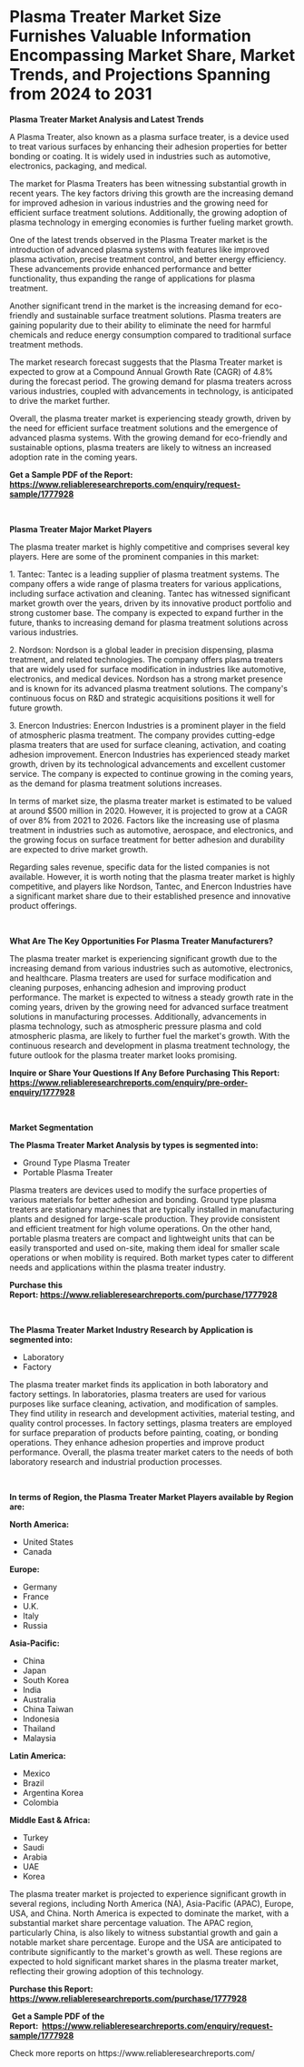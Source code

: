 <p><h1>Plasma Treater Market Size Furnishes Valuable Information Encompassing Market Share, Market Trends, and Projections Spanning from 2024 to 2031</h1></p><p><strong>Plasma Treater Market Analysis and Latest Trends</strong></p>
<p><p>A Plasma Treater, also known as a plasma surface treater, is a device used to treat various surfaces by enhancing their adhesion properties for better bonding or coating. It is widely used in industries such as automotive, electronics, packaging, and medical.</p><p>The market for Plasma Treaters has been witnessing substantial growth in recent years. The key factors driving this growth are the increasing demand for improved adhesion in various industries and the growing need for efficient surface treatment solutions. Additionally, the growing adoption of plasma technology in emerging economies is further fueling market growth.</p><p>One of the latest trends observed in the Plasma Treater market is the introduction of advanced plasma systems with features like improved plasma activation, precise treatment control, and better energy efficiency. These advancements provide enhanced performance and better functionality, thus expanding the range of applications for plasma treatment.</p><p>Another significant trend in the market is the increasing demand for eco-friendly and sustainable surface treatment solutions. Plasma treaters are gaining popularity due to their ability to eliminate the need for harmful chemicals and reduce energy consumption compared to traditional surface treatment methods.</p><p>The market research forecast suggests that the Plasma Treater market is expected to grow at a Compound Annual Growth Rate (CAGR) of 4.8% during the forecast period. The growing demand for plasma treaters across various industries, coupled with advancements in technology, is anticipated to drive the market further.</p><p>Overall, the plasma treater market is experiencing steady growth, driven by the need for efficient surface treatment solutions and the emergence of advanced plasma systems. With the growing demand for eco-friendly and sustainable options, plasma treaters are likely to witness an increased adoption rate in the coming years.</p></p>
<p><strong>Get a Sample PDF of the Report:&nbsp; <a href="https://www.reliableresearchreports.com/enquiry/request-sample/1777928">https://www.reliableresearchreports.com/enquiry/request-sample/1777928</a></strong></p>
<p>&nbsp;</p>
<p><strong>Plasma Treater Major Market Players</strong></p>
<p><p>The plasma treater market is highly competitive and comprises several key players. Here are some of the prominent companies in this market:</p><p>1. Tantec: Tantec is a leading supplier of plasma treatment systems. The company offers a wide range of plasma treaters for various applications, including surface activation and cleaning. Tantec has witnessed significant market growth over the years, driven by its innovative product portfolio and strong customer base. The company is expected to expand further in the future, thanks to increasing demand for plasma treatment solutions across various industries.</p><p>2. Nordson: Nordson is a global leader in precision dispensing, plasma treatment, and related technologies. The company offers plasma treaters that are widely used for surface modification in industries like automotive, electronics, and medical devices. Nordson has a strong market presence and is known for its advanced plasma treatment solutions. The company's continuous focus on R&D and strategic acquisitions positions it well for future growth.</p><p>3. Enercon Industries: Enercon Industries is a prominent player in the field of atmospheric plasma treatment. The company provides cutting-edge plasma treaters that are used for surface cleaning, activation, and coating adhesion improvement. Enercon Industries has experienced steady market growth, driven by its technological advancements and excellent customer service. The company is expected to continue growing in the coming years, as the demand for plasma treatment solutions increases.</p><p>In terms of market size, the plasma treater market is estimated to be valued at around $500 million in 2020. However, it is projected to grow at a CAGR of over 8% from 2021 to 2026. Factors like the increasing use of plasma treatment in industries such as automotive, aerospace, and electronics, and the growing focus on surface treatment for better adhesion and durability are expected to drive market growth.</p><p>Regarding sales revenue, specific data for the listed companies is not available. However, it is worth noting that the plasma treater market is highly competitive, and players like Nordson, Tantec, and Enercon Industries have a significant market share due to their established presence and innovative product offerings.</p></p>
<p>&nbsp;</p>
<p><strong>What Are The Key Opportunities For Plasma Treater Manufacturers?</strong></p>
<p><p>The plasma treater market is experiencing significant growth due to the increasing demand from various industries such as automotive, electronics, and healthcare. Plasma treaters are used for surface modification and cleaning purposes, enhancing adhesion and improving product performance. The market is expected to witness a steady growth rate in the coming years, driven by the growing need for advanced surface treatment solutions in manufacturing processes. Additionally, advancements in plasma technology, such as atmospheric pressure plasma and cold atmospheric plasma, are likely to further fuel the market's growth. With the continuous research and development in plasma treatment technology, the future outlook for the plasma treater market looks promising.</p></p>
<p><strong>Inquire or Share Your Questions If Any Before Purchasing This Report: <a href="https://www.reliableresearchreports.com/enquiry/pre-order-enquiry/1777928">https://www.reliableresearchreports.com/enquiry/pre-order-enquiry/1777928</a></strong></p>
<p>&nbsp;</p>
<p><strong>Market Segmentation</strong></p>
<p><strong>The Plasma Treater Market Analysis by types is segmented into:</strong></p>
<p><ul><li>Ground Type Plasma Treater</li><li>Portable Plasma Treater</li></ul></p>
<p><p>Plasma treaters are devices used to modify the surface properties of various materials for better adhesion and bonding. Ground type plasma treaters are stationary machines that are typically installed in manufacturing plants and designed for large-scale production. They provide consistent and efficient treatment for high volume operations. On the other hand, portable plasma treaters are compact and lightweight units that can be easily transported and used on-site, making them ideal for smaller scale operations or when mobility is required. Both market types cater to different needs and applications within the plasma treater industry.</p></p>
<p><strong>Purchase this Report:&nbsp;<a href="https://www.reliableresearchreports.com/purchase/1777928">https://www.reliableresearchreports.com/purchase/1777928</a></strong></p>
<p>&nbsp;</p>
<p><strong>The Plasma Treater Market Industry Research by Application is segmented into:</strong></p>
<p><ul><li>Laboratory</li><li>Factory</li></ul></p>
<p><p>The plasma treater market finds its application in both laboratory and factory settings. In laboratories, plasma treaters are used for various purposes like surface cleaning, activation, and modification of samples. They find utility in research and development activities, material testing, and quality control processes. In factory settings, plasma treaters are employed for surface preparation of products before painting, coating, or bonding operations. They enhance adhesion properties and improve product performance. Overall, the plasma treater market caters to the needs of both laboratory research and industrial production processes.</p></p>
<p>&nbsp;</p>
<p><strong>In terms of Region, the Plasma Treater Market Players available by Region are:</strong></p>
<p>
    <p> <strong> North America: </strong>
        <ul>
            <li>United States</li>
            <li>Canada</li>
        </ul>
        </p> 
    <p> <strong> Europe: </strong>
        <ul>
            <li>Germany</li>
            <li>France</li>
            <li>U.K.</li>
            <li>Italy</li>
            <li>Russia</li>
        </ul>
        </p> 
    <p> <strong> Asia-Pacific: </strong>
        <ul>
            <li>China</li>
            <li>Japan</li>
            <li>South Korea</li>
            <li>India</li>
            <li>Australia</li>
            <li>China Taiwan</li>
            <li>Indonesia</li>
            <li>Thailand</li>
            <li>Malaysia</li>
        </ul>
        </p> 
    <p> <strong> Latin America: </strong>
        <ul>
            <li>Mexico</li>
            <li>Brazil</li>
            <li>Argentina Korea</li>
            <li>Colombia</li>
        </ul>
        </p> 
    <p> <strong> Middle East & Africa: </strong>
        <ul>
            <li>Turkey</li>
            <li>Saudi</li>
            <li>Arabia</li>
            <li>UAE</li>
            <li>Korea</li>
        </ul>
    </p>
    </p>
<p><p>The plasma treater market is projected to experience significant growth in several regions, including North America (NA), Asia-Pacific (APAC), Europe, USA, and China. North America is expected to dominate the market, with a substantial market share percentage valuation. The APAC region, particularly China, is also likely to witness substantial growth and gain a notable market share percentage. Europe and the USA are anticipated to contribute significantly to the market's growth as well. These regions are expected to hold significant market shares in the plasma treater market, reflecting their growing adoption of this technology.</p></p>
<p><strong>Purchase this Report: <a href="https://www.reliableresearchreports.com/purchase/1777928">https://www.reliableresearchreports.com/purchase/1777928</a></strong></p>
<p>&nbsp;<strong>Get a Sample PDF of the Report:&nbsp;&nbsp;<a href="https://www.reliableresearchreports.com/enquiry/request-sample/1777928">https://www.reliableresearchreports.com/enquiry/request-sample/1777928</a></strong></p>
<p><strong></strong></p>
<p>Check more reports on https://www.reliableresearchreports.com/</p>